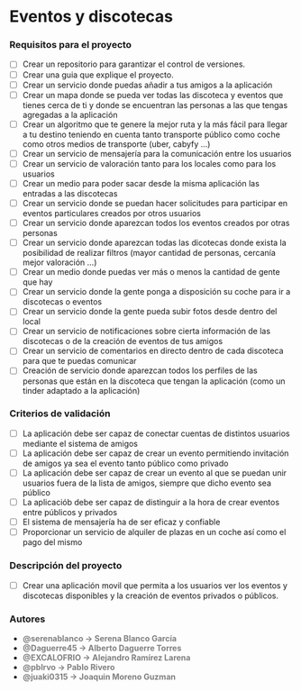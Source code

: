 # Eventos y discotecas
### Requisitos para el proyecto
- [ ] Crear un repositorio para garantizar el control de versiones.
- [ ] Crear una guia que explique el proyecto.
- [ ] Crear un servicio donde puedas añadir a tus amigos a la aplicación
- [ ] Crear un mapa donde se pueda ver todas las discoteca y eventos que tienes cerca de ti y donde se encuentran las personas a las que tengas agregadas a la aplicación
- [ ] Crear un algoritmo que te genere la mejor ruta y la más fácil para llegar a tu destino teniendo en cuenta tanto transporte público como coche como otros medios de transporte (uber, cabyfy ...)
- [ ] Crear un servicio de mensajería para la comunicación entre los usuarios
- [ ] Crear un servicio de valoración tanto para los locales como para los usuarios
- [ ] Crear un medio para poder sacar desde la misma aplicación las entradas a las discotecas
- [ ] Crear un servicio donde se puedan hacer solicitudes para participar en eventos particulares creados por otros usuarios
- [ ] Crear un servicio donde aparezcan todos los eventos creados por otras personas
- [ ] Crear un servicio donde aparezcan todas las dicotecas donde exista la posibilidad de realizar filtros (mayor cantidad de personas, cercanía mejor valoración ...)
- [ ] Crear un medio donde puedas ver más o menos la cantidad de gente que hay
- [ ] Crear un servicio donde la gente ponga a disposición su coche para ir a discotecas o eventos
- [ ] Crear un servicio donde la gente pueda subir fotos desde dentro del local
- [ ] Crear un servicio de notificaciones sobre cierta información de las discotecas o de la creación de eventos de tus amigos
- [ ] Crear un servicio de comentarios en directo dentro de cada discoteca para que te puedas comunicar
- [ ] Creación de servicio donde aparezcan todos los perfiles de las personas que están en la discoteca que tengan la aplicación (como un tinder adaptado a la aplicación)

### Criterios de validación
- [ ] La aplicación debe ser capaz de conectar cuentas de distintos usuarios mediante el sistema de amigos
- [ ] La aplicación debe ser capaz de crear un evento permitiendo invitación de amigos ya sea el evento tanto público como privado
- [ ] La aplicación debe ser capaz de crear un evento al que se puedan unir usuarios fuera de la lista de amigos, siempre que dicho evento sea público
- [ ] La aplicaciób debe ser capaz de distinguir a la hora de crear eventos entre públicos y privados
- [ ] El sistema de mensajería ha de ser eficaz y confiable
- [ ] Proporcionar un servicio de alquiler de plazas en un coche así como el pago del mismo

### Descripción del proyecto
- [ ] Crear una aplicación movil que permita a los usuarios ver los eventos y discotecas disponibles y la creación de eventos privados o públicos.

### Autores

- <span style="color:grey">**@serenablanco -> Serena Blanco García**</span>
- <span style="color:grey">**@Daguerre45 -> Alberto Daguerre Torres**</span>
- <span style="color:grey">**@EXCALOFRIO -> Alejandro Ramírez Larena**</span>
- <span style="color:grey">**@pblrvo -> Pablo Rivero**</span>
- <span style="color:grey">**@juaki0315 -> Joaquin Moreno Guzman**</span>
